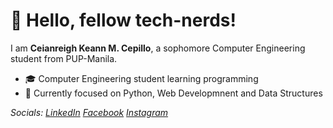 <h1>👋 Hello, fellow tech-nerds!</h1>
<p>I am <b>Ceianreigh Keann M. Cepillo</b>, a sophomore Computer Engineering student from PUP-Manila.</p>

- 🎓 Computer Engineering student learning programming
- 📖 Currently focused on Python, Web Developmnent and Data Structures

<em> Socials: <em/>
<a href="www.linkedin.com/in/ceianreigh">LinkedIn<a/>
<a href="www.facebook.com/in/ceianreigh">Facebook<a/>
<a href="www.instagram.com/in/ceianreigh">Instagram<a/>
